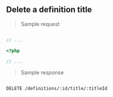 ## Delete a definition title

> Sample request

```shell

```

```javascript
// ...
```

```php
<?php

// ...
```

> Sample response

```json

```

`DELETE /definitions/:id/title/:titleId`
